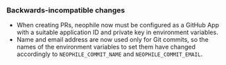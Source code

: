 ### Backwards-incompatible changes

- When creating PRs, neophile now must be configured as a GitHub App with a suitable application ID and private key in environment variables.
- Name and email address are now used only for Git commits, so the names of the environment variables to set them have changed accordingly to `NEOPHILE_COMMIT_NAME` and `NEOPHILE_COMMIT_EMAIL`.
